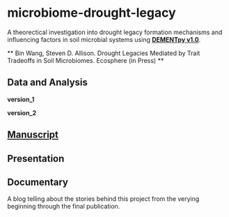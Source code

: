 # microbiome-drought-legacy

A theorectical investigation into drought legacy formation mechanisms and influencing factors in soil microbial systems using [**DEMENTpy v1.0**](https://github.com/bioatmosphere/DEMENTpy/releases/tag/v1.0).


** Bin Wang, Steven D. Allison. Drought Legacies Mediated by Trait Tradeoffs in Soil Microbiomes. Ecosphere (in Press) **

## Data and Analysis

**version_1**

**version_2**


## [Manuscript](https://github.com/bioatmosphere/microbiome-drought-legacy/tree/master/writing)


## Presentation


## Documentary

A blog telling about the stories behind this project from the verying beginning through the final publication. 

